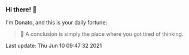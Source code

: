 ### Hi there! 👋 

I'm Donato, and this is your daily fortune:

> 🥠 A conclusion is simply the place where you got tired of thinking.

Last update: Thu Jun 10 09:47:32 2021